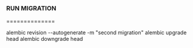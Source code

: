 ### RUN MIGRATION
==============

alembic revision --autogenerate -m "second migration"
alembic upgrade head
alembic downgrade head